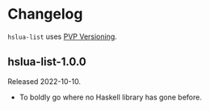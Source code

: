 # Changelog

`hslua-list` uses [PVP Versioning](https://pvp.haskell.org).

## hslua-list-1.0.0

Released 2022-10-10.

-   To boldly go where no Haskell library has gone before.
